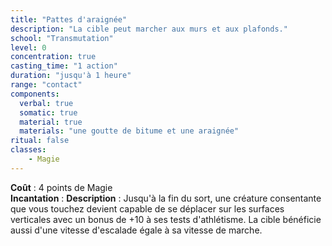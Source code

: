 ```yaml
---
title: "Pattes d'araignée"
description: "La cible peut marcher aux murs et aux plafonds."
school: "Transmutation"
level: 0
concentration: true
casting_time: "1 action"
duration: "jusqu'à 1 heure"
range: "contact"
components:
  verbal: true
  somatic: true
  material: true
  materials: "une goutte de bitume et une araignée"
ritual: false
classes:
    - Magie
---
```

**Coût** : 4 points de Magie   
**Incantation** : 
**Description** : Jusqu'à la fin du sort, une créature consentante que vous touchez devient capable de se déplacer sur les surfaces verticales avec un bonus de +10 à ses tests d'athlétisme. La cible bénéficie aussi d'une vitesse d'escalade égale à sa vitesse de marche.  
